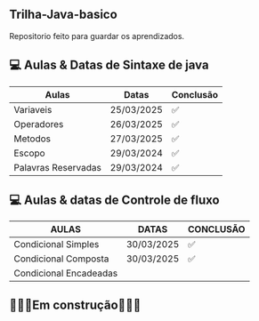 ## Trilha-Java-basico

Repositorio feito para guardar os aprendizados.

## 💻 Aulas & Datas de Sintaxe de java
| Aulas      | Datas       | Conclusão |
|------------|-------------|-|
| Variaveis  | 25/03/2025  | ✅ |
| Operadores | 26/03/2025  | ✅ |
| Metodos    | 27/03/2025  | ✅ |
| Escopo     | 29/03/2024  | ✅ |
| Palavras Reservadas | 29/03/2024  | ✅ |

## 💻 Aulas & datas de Controle de fluxo
| AULAS                  | DATAS | CONCLUSÃO |
|------------------------|-|-|
| Condicional Simples    | 30/03/2025 |✅|
| Condicional Composta   | 30/03/2025 |✅|
| Condicional Encadeadas | ||

## 🚧🚧🚧Em construção🚧🚧🚧

